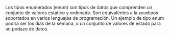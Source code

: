 Los tipos enumerados (enum) son tipos de datos que comprenden un  conjunto de valores estático y ordenado. Son equivalentes a la  `enum`tipos soportados en varios lenguajes de programación. Un ejemplo de tipo enum podría ser los días de la semana, o un conjunto de valores de estado  para un pedazo de datos.